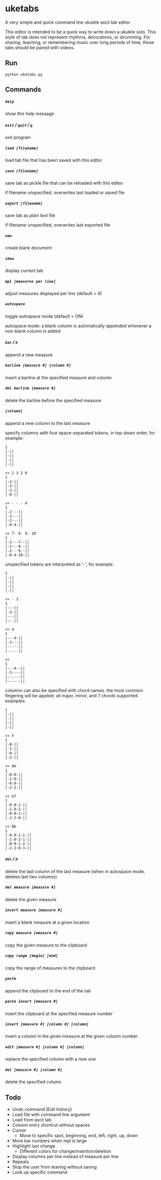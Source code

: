 # uketabs
A very simple and quick command line ukulele ascii tab editor

This editor is intended to be a quick way to write down a ukulele solo. This style of tab does not represent rhythms, decorations, or strumming. For sharing, teaching, or remembering music over long periods of time, these tabs should be paired with videos. 

## Run

`python uketabs.py`

## Commands

##### `help`
show this help message

##### `exit` / `quit` / `q` 
exit program

##### `load [filename]`
load tab file that has been saved with this editor

##### `save [filename]`
save tab as pickle file that can be reloaded with this editor

if filename unspecified, overwrites last loaded or saved file

##### `export [filename]`
save tab as plain text file

if filename unspecified, overwrites last exported file

##### `new`
create blank document

##### `show`
display current tab 

##### `mpl [measures per line]`
adjust measures displayed per line (default = 4)

##### `autospace`
toggle autospace mode (default = ON) 

autospace mode: a blank column is automatically appended whenever a non-blank column is added

##### `bar` / `b` 
append a new measure

##### `barline [measure #] [column #]`
insert a barline at the specified measure and column

##### `del barline [measure #]`
delete the barline before the specified measure

##### `[column]`
append a new column to the last measure

specify columns with four space-separated tokens, in top-down order, for example:
    
    1
    |-||
    |-||
    |-||
    |-|| 
   
    >> 2 3 2 0
    1
    |-2-||
    |-3-||
    |-2-||
    |-0-||

    >> - - - 4
    1
    |-2---||
    |-3---||
    |-2---||
    |-0-4-||

    >> 7- 8- 9- 10
    1
    |-2---7--||
    |-3---8--||
    |-2---9--||
    |-0-4-10-||

unspecified tokens are interpreted as '-', for example:

    1
    |-||
    |-||
    |-||
    |-|| 
   
    >> - 3
    1
    |---||
    |-3-||
    |---||
    |---||

    >> 4
    1
    |---4-||
    |-3---||
    |-----||
    |-----||

    >>
    1
    |---4--||
    |-3----||
    |------||
    |------||

columns can also be specified with chord names. the most common fingering will be applied. all major, minor, and 7 chords supported. examples:

    1
    |-||
    |-||
    |-||
    |-|| 
   
    >> F
    1
    |-0-||
    |-1-||
    |-0-||
    |-2-||

    >> Am
    1
    |-0-0-||
    |-1-0-||
    |-0-0-||
    |-2-2-||

    >> G7
    1
    |-0-0-1-||
    |-1-0-2-||
    |-0-0-1-||
    |-2-2-0-||

    >> Bb
    1
    |-0-0-1-1-||
    |-1-0-2-1-||
    |-0-0-1-2-||
    |-2-2-0-3-||

##### `del` / `d`
delete the last column of the last measure (when in autospace mode, deletes last two columns)

##### `del measure [measure #]`
delete the given measure

##### `insert measure [measure #]`
insert a blank measure at a given location

##### `copy measure [measure #]`
copy the given measure to the clipboard

##### `copy range [begin] [end]`
copy the range of measures to the clipboard

##### `paste`
append the clipboard to the end of the tab

##### `paste insert [measure #]`
insert the clipboard at the specified measure number

##### `insert [measure #] [column #] [column]`
insert a column in the given measure at the given column number

##### `edit [measure #] [column #] [column]`
replace the specified column with a new one

##### `del [measure #] [column #]`
delete the specified column

## Todo
- Undo command (Edit history)
- Load file with command line argument
- Load from ascii tab
- Column entry shortcut without spaces
- Cursor
  - Move to specific spot, beginning, end, left, right, up, down
- More bar numbers when mpl is large
- Highlight last change
  - Different colors for change/insertion/deletion
- Display columns per line instead of measure per line
- Repeats
- Stop the user from leaving without saving
- Look up specific command
